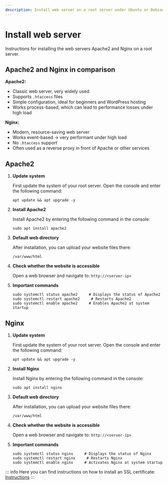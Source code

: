 ```yaml
---
description: Install web server on a root server under Ubuntu or Debian - complete guide for Apache2 and Nginx setup on root servers.
---
```


# Install web server

Instructions for installing the web servers Apache2 and Nginx on a root server.

## Apache2 and Nginx in comparison

<strong>Apache2:</strong>

- Classic web server, very widely used
- Supports ``` .htaccess ``` files
- Simple configuration, ideal for beginners and WordPress hosting
- Works process-based, which can lead to performance losses under high load

<strong>Nginx:</strong>

- Modern, resource-saving web server
- Works event-based → very performant under high load
- No ``` .htaccess ``` support
- Often used as a reverse proxy in front of Apache or other services

## Apache2

1. <strong>Update system</strong>

    First update the system of your root server. Open the console and enter the following command:

    ```
    apt update && apt upgrade -y
    ```

2. <strong>Install Apache2</strong>

    Install Apache2 by entering the following command in the console:

    ```
    sudo apt install apache2
    ```

3. <strong>Default web directory</strong>

    After installation, you can upload your website files there:

    ```
    /var/www/html
    ```

4. <strong>Check whether the website is accessible</strong>

    Open a web browser and navigate to: ``` http://<server-ip> ```

5. <strong>Important commands</strong>

    ```
    sudo systemctl status apache2     # Displays the status of Apache2
    sudo systemctl restart apache2     # Restarts Apache2
    sudo systemctl enable apache2     # Enables Apache2 at system startup
    ```

## Nginx

1. <strong>Update system</strong>

    First update the system of your root server. Open the console and enter the following command:

    ```
    apt update && apt upgrade -y
    ```

2. <strong>Install Nginx</strong>

    Install Nginx by entering the following command in the console:

    ```
    sudo apt install nginx
    ```

3. <strong>Default web directory</strong>

    After installation, you can upload your website files there:

    ```
    /var/www/html
    ```

4. <strong>Check whether the website is accessible</strong>

    Open a web browser and navigate to: ``` http://<server-ip> ```

5. <strong>Important commands</strong>

    ```
    sudo systemctl status nginx     # Displays the status of Nginx
    sudo systemctl restart nginx     # Restarts Nginx
    sudo systemctl enable nginx     # Activates Nginx at system startup
    ```

::: info
Here you can find instructions on how to install an SSL certificate: [Instructions](install-certbot.md)
:::

